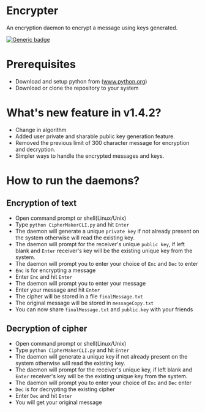 # Encrypter
An encryption daemon to encrypt a message using keys generated.

[![Generic badge](https://img.shields.io/badge/Release-v1.4.2-<COLOR>.svg)](https://shields.io/)

# Prerequisites
* Download and setup python from (www.python.org)
* Download or clone the repository to your system

# What's new feature in v1.4.2?
* Change in algorithm
* Added user private and sharable public key generation feature.
* Removed the previous limit of 300 character message for encryption and decryption.
* Simpler ways to handle the encrypted messages and keys.

# How to run the daemons?
## Encryption of text
* Open command prompt or shell(Linux/Unix)
* Type `python CipherMakerCLI.py` and hit `Enter`
* The daemon will generate a unique `private key` if not already present on the system otherwise will read the existing key.
* The daemon will prompt for the receiver's unique `public key`, if left blank and `Enter` receiver's key will be the existing unique key from the system.
* The daemon will prompt you to enter your choice of `Enc` and `Dec` to enter
* `Enc` is for encrypting a message
* Enter `Enc` and hit `Enter`
* The daemon will prompt you to enter your message
* Enter your message and hit `Enter`
* The cipher will be stored in a file `finalMessage.txt`
* The original message will be stored in `messageCopy.txt`
* You can now share `finalMessage.txt` and `public.key` with your friends

## Decryption of cipher
* Open command prompt or shell(Linux/Unix)
* Type `python CipherMakerCLI.py` and hit `Enter`
* The daemon will generate a unique key if not already present on the system otherwise will read the existing key.
* The daemon will prompt for the receiver's unique key, if left blank and `Enter` receiver's key will be the existing unique key from the system.
* The daemon will prompt you to enter your choice of `Enc` and `Dec` enter
* `Dec` is for decrypting the existing cipher
* Enter `Dec` and hit `Enter`
* You will get your original message 